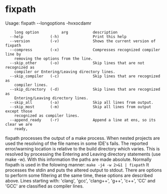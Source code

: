 # fixpath
Usage: 
fixpath --longoptions -hvxocdamr

```
    long option          arg           description
  --help            (-h)               Print this help
  --version         (-v)               Shows the current version of fixpath
  --compress        (-x)               Compresses recognized compiler line by
    removing the options from the line.
  --skip_other      (-o)               Skip lines that are not recognized as
    compiler or Entering/Leaving directory lines.
  --skip_compiler   (-c)               Skip lines that are recognized as
    compiler lines.
  --skip_directory  (-d)               Skip lines that are recognized as
    Entering/Leaving directory lines.
  --skip_all        (-a)               Skip all lines from output.
  --skip_most       (-m)               Skip all lines from output except those
    recognized as compiler lines.
  --append_ready    (-r)               Append a line at ens, so its clear we are
    ready,
```

fixpath processes the output of a make process. When nested projects are used
the resolving of the file names in some IDE's fails. The reported error/warning
location is relative to the build directory which varies. This is resolved by
processing the Entering and Leaving directory statements (use make -w). With
this information the paths are made absolute. Normally fixpath is used in the
folowing manner: `make -j4 -w 2>&1 | fixpath` It processes the stdin and puts
the altered output to stdout. There are options to perform some filtering at the
same time, these options are described above. Lines starting with: 
'clang', 'gcc', 'clang++', 'g++', 'c++', 'CC' and 'GCC' are classified as
compiler lines.